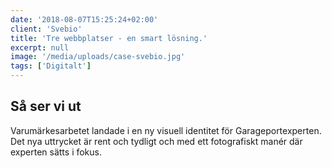 ```yaml
---
date: '2018-08-07T15:25:24+02:00'
client: 'Svebio'
title: 'Tre webbplatser - en smart lösning.'
excerpt: null
image: '/media/uploads/case-svebio.jpg'
tags: ['Digitalt']
---
```


## Så ser vi ut

Varumärkesarbetet landade i en ny visuell identitet för Garageportexperten. Det nya uttrycket är rent och tydligt och med ett fotografiskt manér där experten sätts i fokus.
